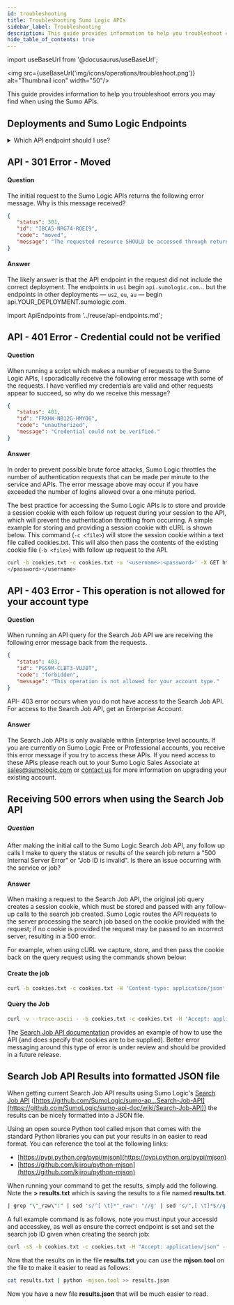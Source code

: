 ```yaml
---
id: troubleshooting
title: Troubleshooting Sumo Logic APIs
sidebar_label: Troubleshooting
description: This guide provides information to help you troubleshoot errors you may find when using the Sumo APIs.
hide_table_of_contents: true
---
```


import useBaseUrl from '@docusaurus/useBaseUrl';

<img src={useBaseUrl('img/icons/operations/troubleshoot.png')} alt="Thumbnail icon" width="50"/>

This guide provides information to help you troubleshoot errors you may find when using the Sumo APIs.

## Deployments and Sumo Logic Endpoints

<details>
<summary>Which API endpoint should I use?</summary>

import ApiEndpoints from '../reuse/api-endpoints.md';

<ApiEndpoints/>

</details>

## API - 301 Error - Moved

#### Question

The initial request to the Sumo Logic APIs returns the following error message. Why is this message received?

```json
{
   "status": 301,
   "id": "IBCA5-NRG74-ROEI9",
   "code": "moved",
   "message": "The requested resource SHOULD be accessed through returned URI in Location Header."
}
```

#### Answer

The likely answer is that the API endpoint in the request did not include the correct deployment. The endpoints in `us1` begin `api.sumologic.com`... but the endpoints in other deployments — `us2`, `eu`, `au` — begin api.YOUR_DEPLOYMENT.sumologic.com.

import ApiEndpoints from '../reuse/api-endpoints.md';

<ApiEndpoints/>


## API - 401 Error - Credential could not be verified

#### Question

When running a script which makes a number of requests to the Sumo Logic APIs, I sporadically receive the following error message with some of the requests. I have verified my credentials are valid and other requests appear to succeed, so why do we receive this message?

```json
{
   "status": 401,
   "id": "FRXHW-NB12G-HMYO6",
   "code": "unauthorized",
   "message": "Credential could not be verified."
}
```

#### Answer

In order to prevent possible brute force attacks, Sumo Logic throttles the number of authentication requests that can be made per minute to the service and APIs. The error message above may occur if you have exceeded the number of logins allowed over a one minute period.

The best practice for accessing the Sumo Logic APIs is to store and provide a session cookie with each follow up request during your session to the API, which will prevent the authentication throttling from occurring. A simple example for storing and providing a session cookie with cURL is shown below. This command (`-c <file>`) will store the session cookie within a text file called cookies.txt. This will also then pass the contents of the existing cookie file (`-b <file>`) with follow up request to the API.

```bash
curl -b cookies.txt -c cookies.txt -u '<username>:<password>' -X GET https://api.sumologic.com/api/v1/collectors
</password></username>
```


## API - 403 Error - This operation is not allowed for your account type

#### Question

When running an API query for the Search Job API we are receiving the following error message back from the requests.

```json
{
   "status": 403,
   "id": "PGS9M-CLBT3-VUJ0T",
   "code": "forbidden",
   "message": "This operation is not allowed for your account type."
}
```

API- 403 error occurs when you do not have access to the Search Job API.  For access to the Search Job API, get an Enterprise Account.


#### Answer

The Search Job APIs is only available within Enterprise level accounts. If you are currently on Sumo Logic Free or Professional accounts, you receive this error message if you try to access these APIs. If you need access to these APIs please reach out to your Sumo Logic Sales Associate at sales@sumologic.com or [contact us](https://www.sumologic.com/contact-us/) for more information on upgrading your existing account.


## Receiving 500 errors when using the Search Job API

##### Question

After making the initial call to the Sumo Logic Search Job API, any follow up calls I make to query the status or results of the search job return a "500 Internal Server Error" or "Job ID is invalid". Is there an issue occurring with the service or job?

#### Answer

When making a request to the Search Job API, the original job query creates a session cookie, which must be stored and passed with any follow-up calls to the search job created. Sumo Logic routes the API requests to the server processing the search job based on the cookie provided with the request; if no cookie is provided the request may be passed to an incorrect server, resulting in a 500 error.

For example, when using cURL we capture, store, and then pass the cookie back on the query request using the commands shown below:

#### Create the job

```bash
curl -b cookies.txt -c cookies.txt -H 'Content-type: application/json' -H 'Accept: application/json' -X POST -T createSearchJob.json --user <ACCESSID>:<ACCESSKEY> https://api.sumologic.com/api/v1/search/jobs
```

#### Query the Job

```bash
curl -v --trace-ascii - -b cookies.txt -c cookies.txt -H 'Accept: application/json' --user <ACCESSID>:<ACCESSKEY> https://api.sumologic.com/api/v1/search/jobs/<SEARCH_JOB_ID>
```

The [Search Job API documentation](/docs/api/search-job) provides an example of how to use the API (and does specify that cookies are to be supplied). Better error messaging around this type of error is under review and should be provided in a future release.


## Search Job API Results into formatted JSON file

When getting current Search Job API results using Sumo Logic's [Search Job API](/docs/api/search-job) ([https://github.com/SumoLogic/sumo-ap...Search-Job-API](https://github.com/SumoLogic/sumo-api-doc/wiki/Search-Job-API)) the results can be nicely formatted into a JSON file.

Using an open source Python tool called mjson that comes with the standard Python libraries you can put your results in an easier to read format. You can reference the tool at the following links:
* [https://pypi.python.org/pypi/mjson](https://pypi.python.org/pypi/mjson)
* [https://github.com/kjirou/python-mjson](https://github.com/kjirou/python-mjson)

When running your command to get the results, simply add the following. Note the **> results.txt** which is saving the results to a file named **results.txt**.

```sql
| grep "\"_raw\":" | sed 's/^[ \t]*"_raw": "//g' | sed 's/",[ \t]*$//g' > results.txt
```

A full example command is as follows, note you must input your accessid and accesskey, as well as ensure the correct endpoint is set and set the search job ID given when creating the search job:

```bash
curl -sS -b cookies.txt -c cookies.txt -H "Accept: application/json" --user ACCESSID:ACCESSKEY "https://api.sumologic.com/api/v1/sea...=0&limit=10000" | grep "\"_raw\":" | sed 's/^[ \t]*"_raw": "//g' | sed 's/",[ \t]*$//g' > results.txt
```

Now that the results on in the file **results.txt** you can use the **mjson.tool** on the file to make it easier to read as follows:

```bash
cat results.txt | python -mjson.tool >> results.json
```

Now you have a new file **results.json** that will be much easier to read.
